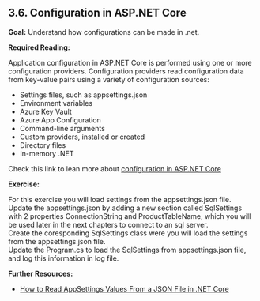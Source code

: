 ## 3.6. Configuration in ASP.NET Core

**Goal:** Understand how configurations can be made in .net.

**Required Reading:**

Application configuration in ASP.NET Core is performed using one or more configuration providers. Configuration providers read configuration data from key-value pairs using a variety of configuration sources:
- Settings files, such as appsettings.json
- Environment variables
- Azure Key Vault
- Azure App Configuration
- Command-line arguments
- Custom providers, installed or created
- Directory files
- In-memory .NET 

Check this link to lean more about [configuration in ASP.NET Core](https://learn.microsoft.com/en-us/aspnet/core/fundamentals/configuration/?view=aspnetcore-7.0)

**Exercise:**

For this exercise you will load settings from the appsettings.json file.  
Update the appsettings.json by adding a new section called SqlSettings with 2 properties ConnectionString and ProductTableName, which you will be used later in the next chapters to connect to an sql server.  
Create the coresponding SqlSettings class were you will load the settings from the appsettings.json file.  
Update the Program.cs to load the SqlSettings from appsettings.json file, and log this information in log file.


**Further Resources:**

 - [How to Read AppSettings Values From a JSON File in .NET Core](https://code-maze.com/aspnetcore-read-appsettings-values-from-a-json-file/)




